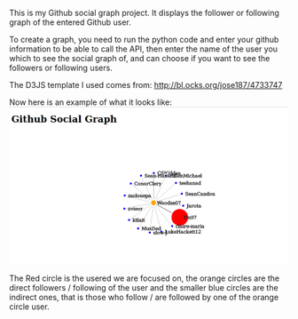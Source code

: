 This is my Github social graph project.
It displays the follower or following graph of the entered Github user.

To create a graph, you need to run the python code and enter your github information to be able to call the API,
then enter the name of the user you which to see the social graph of, and can choose if you want to see the followers or
following users.

The D3JS template I used comes from: http://bl.ocks.org/jose187/4733747

Now here is an example of what it looks like:
![Alt text](./example_graph.png?raw=true "Title")

The Red circle is the usered we are focused on,
the orange circles are the direct followers / following of the user
and the smaller blue circles are the indirect ones, that is those who follow / are followed by one of the orange circle user.